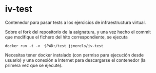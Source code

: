 # iv-test

Contenedor para pasar tests a los ejercicios de infraestructura
virtual. 

Sobre el fork del repositorio de la asignatura, y una vez hecho el
commit que modifique el fichero del hito correspondiente, se ejecuta

    docker run -t -v  $PWD:/test jjmerelo/iv-test
    
Necesitas tener docker instalado (con permiso para ejecución desde
usuario) y una conexión a Internet para descargarse el contenedor (la
primera vez que se ejecute).
